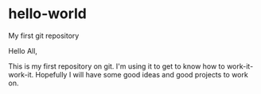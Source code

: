 # hello-world
My first git repository

Hello All,

This is my first repository on git. I'm using it to get to know how to work-it-work-it. Hopefully I will have some good ideas and good projects to work on.
